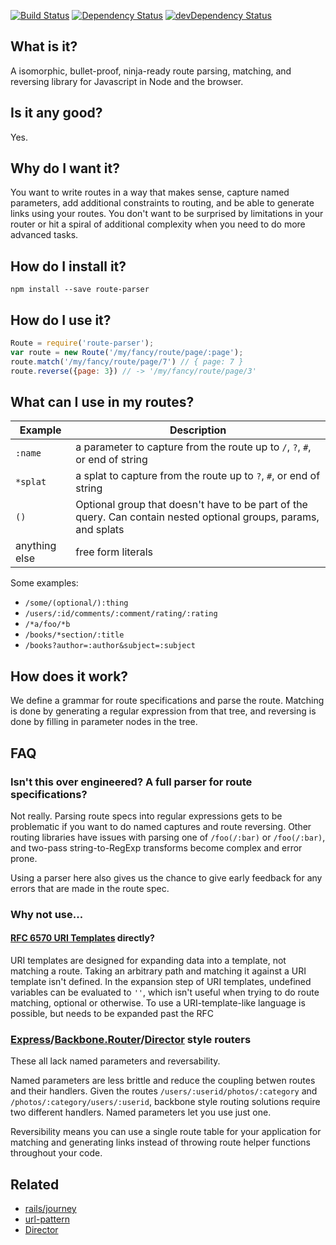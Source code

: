 [![Build Status](https://travis-ci.org/rcs/route-parser.png?branch=master)](https://travis-ci.org/rcs/route-parser)
[![Dependency Status](https://david-dm.org/rcs/route-parser.svg?theme=shields.io)](https://david-dm.org/rcs/route-parser)
[![devDependency Status](https://david-dm.org/rcs/route-parser/dev-status.svg?theme=shields.io)](https://david-dm.org/rcs/route-parser#info=devDependencies)
## What is it?

A isomorphic, bullet-proof, ninja-ready route parsing, matching, and reversing library for Javascript in Node and the browser.

## Is it any good?

Yes.

## Why do I want it?

You want to write routes in a way that makes sense, capture named parameters, add additional constraints to routing, and be able to generate links using your routes. You don't want to be surprised by limitations in your router or hit a spiral of additional complexity when you need to do more advanced tasks.


## How do I install it?

```Shell
npm install --save route-parser
```

## How do I use it?

```javascript
Route = require('route-parser');
var route = new Route('/my/fancy/route/page/:page');
route.match('/my/fancy/route/page/7') // { page: 7 }
route.reverse({page: 3}) // -> '/my/fancy/route/page/3'
```
## What can I use in my routes?

| Example         | Description          |
| --------------- | -------- |
| `:name`         |  a parameter to capture from the route up to `/`, `?`, `#`, or end of string  |
| `*splat`        |  a splat to capture from the route up to `?`, `#`, or end of string |
| `()`            |  Optional group that doesn't have to be part of the query. Can contain nested optional groups, params, and splats
| anything else   | free form literals |

Some examples:

* `/some/(optional/):thing`
* `/users/:id/comments/:comment/rating/:rating`
* `/*a/foo/*b`
* `/books/*section/:title`
* `/books?author=:author&subject=:subject`


## How does it work?

We define a grammar for route specifications and parse the route. Matching is done by generating a regular expression from that tree, and reversing is done by filling in parameter nodes in the tree.




## FAQ
### Isn't this over engineered? A full parser for route specifications?
Not really. Parsing route specs into regular expressions gets to be problematic if you want to do named captures and route reversing. Other routing libraries have issues with parsing one of `/foo(/:bar)` or `/foo(/:bar)`, and two-pass string-to-RegExp transforms become complex and error prone.

Using a parser here also gives us the chance to give early feedback for any errors that are made in the route spec.

### Why not use...

#### [RFC 6570 URI Templates](http://tools.ietf.org/html/rfc6570) directly?

URI templates are designed for expanding data into a template, not matching a route.  Taking an arbitrary path and matching it against a URI template isn't defined. In the expansion step of URI templates, undefined variables can be evaluated to `''`, which isn't useful when trying to do route matching, optional or otherwise. To use a URI-template-like language is possible, but needs to be expanded past the RFC

### [Express](http://expressjs.com/)/[Backbone.Router](http://backbonejs.org/docs/backbone.html#section-155)/[Director](https://github.com/flatiron/director) style routers

These all lack named parameters and reversability.

Named parameters are less brittle and reduce the coupling betwen routes and their handlers. Given the routes `/users/:userid/photos/:category` and `/photos/:category/users/:userid`, backbone style routing solutions require two different handlers. Named parameters let you use just one.

Reversibility means you can use a single route table for your application for matching and generating links instead of throwing route helper functions throughout your code.


## Related

* [rails/journey](http://github.com/rails/journey)
* [url-pattern](http://github.com/snd/url-pattern)
* [Director](https://github.com/flatiron/director)
